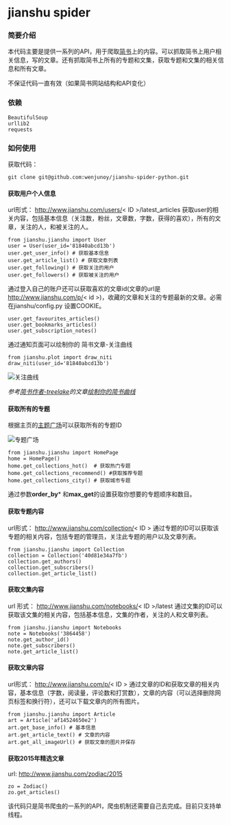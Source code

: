 # jianshu spider

### 简要介绍

本代码主要是提供一系列的API，用于爬取[简书](https://www.jianshu.com)上的内容。可以抓取简书上用户相关信息，写的文章。还有抓取简书上所有的专题和文集，获取专题和文集的相关信息和所有文章。

不保证代码一直有效（如果简书网站结构和API变化）

### 依赖
```
BeautifulSoup
urllib2
requests
```

### 如何使用

获取代码：
```
git clone git@github.com:wenjunoy/jianshu-spider-python.git
```

#### 获取用户个人信息

url形式： http://www.jianshu.com/users/< ID >/latest_articles
获取user的相关内容，包括基本信息（关注数，粉丝，文章数，字数，获得的喜欢），所有的文章，关注的人，和被关注的人。

```
from jianshu.jianshu import User
user = User(user_id='81840abcd13b')
user.get_user_info() # 获取基本信息
user.get_article_list() # 获取文章列表
user.get_following() # 获取关注的用户
user.get_followers() # 获取被关注的用户
```

通过登入自己的账户还可以获取喜欢的文章id(文章的url是 http://www.jianshu.com/p/< id >)，收藏的文章和关注的专题最新的文章。必需在jianshu/config.py 设置COOKIE。
```
user.get_favourites_articles()
user.get_bookmarks_articles()
user.get_subscription_notes()
```
通过通知页面可以绘制你的 简书文章-关注曲线
```
from jianshu.plot import draw_niti
draw_niti(user_id='81840abcd13b')
```

![关注曲线](http://7xlx99.com1.z0.glb.clouddn.com/jianshu/jianshuquxian.jpg)

*参考[简书作者-treelake](http://www.jianshu.com/users/66f24f2c0f36/latest_articles)的文章[绘制你的简书曲线](http://www.jianshu.com/p/ccab183c50fd)*

#### 获取所有的专题

根据主页的[主题广场](http://www.jianshu.com/collections)可以获取所有的专题ID

![专题广场](http://7xlx99.com1.z0.glb.clouddn.com/jianshu/20161204223235.png)

```
from jianshu.jianshu import HomePage
home = HomePage()
home.get_collections_hot()  # 获取热门专题
home.get_collections_recommend() #获取推荐专题
home.get_collections_city() # 获取城市专题
```
通过参数**order_by*** 和**max_get**的设置获取你想要的专题顺序和数目。

#### 获取专题内容

url形式： http://www.jianshu.com/collection/< ID >
通过专题的ID可以获取该专题的相关内容，包括专题的管理员，关注此专题的用户以及文章列表。
```
from jianshu.jianshu import Collection
collection = Collection('40d81e34a7fb')
collection.get_authors()
collection.get_subscribers()
collection.get_article_list()
```

#### 获取文集内容

url 形式： http://www.jianshu.com/notebooks/< ID >/latest
通过文集的ID可以获取该文集的相关内容，包括基本信息，文集的作者，关注的人和文章列表。

```
from jianshu.jianshu import Notebooks
note = Notebooks('3864458')
note.get_author_id()
note.get_subscribers()
note.get_article_list()
```

#### 获取文章内容

url形式： http://www.jianshu.com/p/< ID >
通过文章的ID和获取文章的相关内容，基本信息（字数，阅读量，评论数和打赏数），文章的内容（可以选择删除网页标签和换行符），还可以下载文章内的所有图片。

```
from jianshu.jianshu import Article
art = Article('af14524650e2')
art.get_base_info() # 基本信息
art.get_article_text() # 文章的内容
art.get_all_imageUrl() # 获取文章的图片并保存
```

#### 获取2015年精选文章
url: http://www.jianshu.com/zodiac/2015
```
zo = Zodiac()
zo.get_articles()
```

该代码只是简书爬虫的一系列的API，爬虫机制还需要自己去完成。目前只支持单线程。
